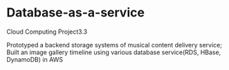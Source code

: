 # Database-as-a-service
Cloud Computing Project3.3

Prototyped a backend storage systems of musical content delivery service;
Built an image gallery timeline using various database service(RDS, HBase, DynamoDB)  in AWS


